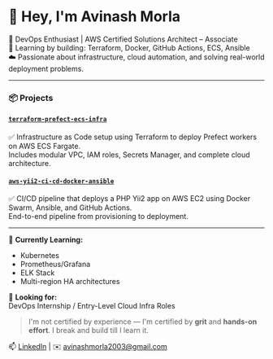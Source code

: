 # 👋 Hey, I'm Avinash Morla

🚀 DevOps Enthusiast | AWS Certified Solutions Architect – Associate  
🔧 Learning by building: Terraform, Docker, GitHub Actions, ECS, Ansible  
☁️ Passionate about infrastructure, cloud automation, and solving real-world deployment problems.

---

### 📦 Projects

#### [`terraform-prefect-ecs-infra`](https://github.com/Avinashmorla/terraform-prefect-ecs-infra)  
✅ Infrastructure as Code setup using Terraform to deploy Prefect workers on AWS ECS Fargate.  
Includes modular VPC, IAM roles, Secrets Manager, and complete cloud architecture.

#### [`aws-yii2-ci-cd-docker-ansible`](https://github.com/Avinashmorla/aws-yii2-ci-cd-docker-ansible)  
✅ CI/CD pipeline that deploys a PHP Yii2 app on AWS EC2 using Docker Swarm, Ansible, and GitHub Actions.  
End-to-end pipeline from provisioning to deployment.

---

🧠 **Currently Learning:**  
- Kubernetes  
- Prometheus/Grafana  
- ELK Stack  
- Multi-region HA architectures

💼 **Looking for:**  
DevOps Internship / Entry-Level Cloud Infra Roles  
> I'm not certified by experience — I'm certified by **grit** and **hands-on effort**. I break and build till I learn it.

📫 [LinkedIn](https://www.linkedin.com/in/avinashmorla) | ✉️ avinashmorla2003@gmail.com
